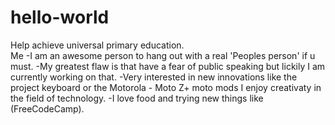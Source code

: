 # hello-world                                                                                                                               
Help achieve universal primary education.                                                                                                                                                                                                                                           
Me
-I am an awesome person to hang out with a real 'Peoples person' if u must.
-My greatest flaw is that have a fear of public speaking but lickily I am currently working on that.
-Very interested in new innovations like the project keyboard or the Motorola - Moto Z+ moto mods I enjoy creativaty in the field of technology.
-I love food and trying new things like (FreeCodeCamp).
